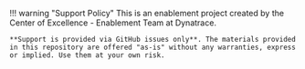 !!! warning "Support Policy"
    This is an enablement project created by the Center of Excellence - Enablement Team at Dynatrace.

    **Support is provided via GitHub issues only**. The materials provided in this repository are offered "as-is" without any warranties, express or implied. Use them at your own risk.
